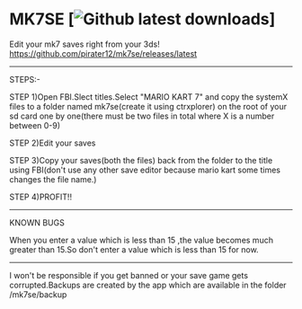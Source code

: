 
# MK7SE [![Github latest downloads](https://img.shields.io/github/downloads/pirater12/mk7se/total.svg)]

Edit your mk7 saves right from your 3ds! https://github.com/pirater12/mk7se/releases/latest

-------- 

STEPS:-

STEP 1)Open FBI.Slect titles.Select "MARIO KART 7" and copy the systemX files to a folder named mk7se(create it using ctrxplorer) on the root of your sd card one by one(there must be two files in total where X is a number between 0-9)

STEP 2)Edit your saves

STEP 3)Copy your saves(both the files) back from the folder to the title using FBI(don't use any other save editor because mario kart some times changes the file name.)

STEP 4)PROFIT!!

-------

KNOWN BUGS

When you enter a value which is less than 15 ,the value becomes much greater than 15.So don't enter a value which is less than 15 for now.

-------

I won't be responsible if you get banned or your save game gets corrupted.Backups are created by the app which are available in the folder /mk7se/backup
